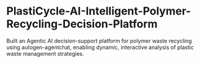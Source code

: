 # PlastiCycle-AI-Intelligent-Polymer-Recycling-Decision-Platform
Built an Agentic AI decision-support platform for polymer waste recycling using autogen-agentchat, enabling dynamic, interactive analysis of plastic waste management strategies. 
